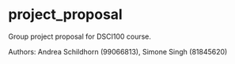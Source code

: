 # project_proposal

Group project proposal for DSCI100 course.

Authors: Andrea Schildhorn (99066813), Simone Singh (81845620)
